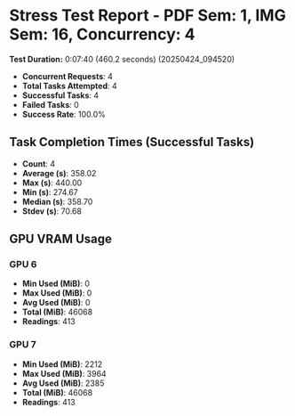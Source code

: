 # Stress Test Report - PDF Sem: 1, IMG Sem: 16, Concurrency: 4

**Test Duration:** 0:07:40 (460.2 seconds) (20250424_094520)

- **Concurrent Requests**: 4
- **Total Tasks Attempted**: 4
- **Successful Tasks**: 4
- **Failed Tasks**: 0
- **Success Rate**: 100.0%

## Task Completion Times (Successful Tasks)

- **Count**: 4
- **Average (s)**: 358.02
- **Max (s)**: 440.00
- **Min (s)**: 274.67
- **Median (s)**: 358.70
- **Stdev (s)**: 70.68

## GPU VRAM Usage

### GPU 6

- **Min Used (MiB)**: 0
- **Max Used (MiB)**: 0
- **Avg Used (MiB)**: 0
- **Total (MiB)**: 46068
- **Readings**: 413

### GPU 7

- **Min Used (MiB)**: 2212
- **Max Used (MiB)**: 3964
- **Avg Used (MiB)**: 2385
- **Total (MiB)**: 46068
- **Readings**: 413


